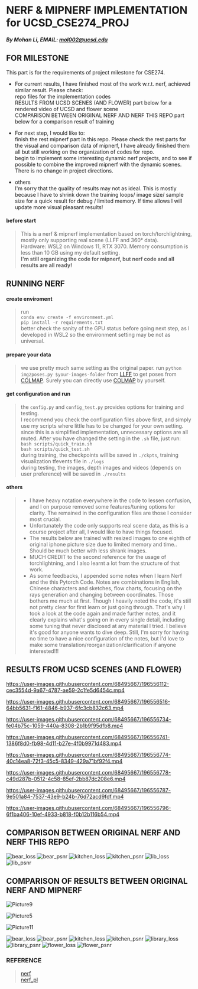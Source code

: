 # NERF & MIPNERF IMPLEMENTATION for UCSD_CSE274_PROJ
##### By Mohan Li, EMAIL: mol002@ucsd.edu

## FOR MILESTONE
This part is for the requirements of project milestone for CSE274.   
- For current results, I have finished most of the work w.r.t. nerf, achieved similar result. Please check:   
repo files for the implementation codes   
RESULTS FROM UCSD SCENES (AND FLOWER) part below for a rendered video of UCSD and flower scene    
COMPARISON BETWEEN ORIGINAL NERF AND NERF THIS REPO part below for a comparison result of training   
- For next step, I would like to:   
finish the rest mipnerf part in this repo. Please check the rest parts for the visual and comparison data of mipnerf, I have already finished them all but still working on the organization of codes for repo.   
begin to implement some interesting dynamic nerf projects, and to see if possible to combine the improved mipnerf with the dynamic scenes.   
There is no change in project directions.

- others   
I'm sorry that the quality of results may not as ideal. This is mostly because I have to shrink down the training loops/ image size/ sample size for a quick result for debug / limited memory. If time allows I will update more visual pleasant results!

#### before start
> This is a nerf & mipnerf implementation based on torch/torchlightning, mostly only supporting real scene (LLFF and 360° data).   
> Hardware: WSL2 on Windows 11, RTX 3070. Memory consumption is less than 10 GB using my default setting.    
> **I'm still organizing the code for mipnerf, but nerf code and all results are all ready!**

## RUNNING NERF
#### create enviroment
> run   
`conda env create -f environment.yml`   
`pip install -r requirements.txt`   
better check the sanity of the GPU status before going next step, as I developed in WSL2 so the environment setting may be not as universal.

#### prepare your data   
> we use pretty much same setting as the original paper. run `python img2poses.py $your-images-folder` from [LLFF](https://github.com/Fyusion/LLFF) to get poses from [COLMAP](https://github.com/colmap/colmap). Surely you can directly use [COLMAP](https://github.com/colmap/colmap) by yourself.
 
#### get configuration and run
> the `config.py` and `config_test.py` provides options for training and testing.   
I recommend you check the configuration files above first, and simply use my scripts where little has to be changed for your own setting. since this is a simplified implementation, unnecessary options are all muted. After you have changed the setting in the `.sh` file, just run:   
`bash scripts/quick_train.sh`   
`bash scripts/quick_test.sh`  
during training, the checkpoints will be saved in `./ckpts`, training visualization tfevents file in `./logs`   
during testing, the images, depth images and videos (depends on user preference) will be saved in `./results`   

#### others
> - I have heavy notation everywhere in the code to lessen confusion, and I on purpose removed some features/tuning options for clarity. The remained in the configuration files are those I consider most crucial.
> - Unfortunately the code only supports real scene data, as this is a course project after all, I would like to have things focused.
> - The results below are trained with resized images to one eighth of original iphone picture size due to limited memory and time.. Should be much better with less shrank images.
> - MUCH CREDIT to the second reference for the usage of torchlightning, and I also learnt a lot from the structure of that work.
> - As some feedbacks, I appended some notes when I learn Nerf and the this Pytorch Code. Notes are combinations in English, Chinese characters and sketches, flow charts, focusing on the rays generation and changing between coordinates. Those bothers me much at first. Though I heavily noted the code, it's still not pretty clear for first learn or just going through. That's why I took a look at the code again and made further notes, and it clearly explains what's going on in every single detail, including some tuning that never disclosed at any material I tried. I believe it's good for anyone wants to dive deep. Still, I'm sorry for having no time to have a nice configuration of the notes, but I'd love to make some translation/reorganization/clarification if anyone interested!!!

## RESULTS FROM UCSD SCENES (AND FLOWER)

https://user-images.githubusercontent.com/68495667/196556112-cec3554d-9a67-4787-ae59-2c1fe5d6454c.mp4   

https://user-images.githubusercontent.com/68495667/196556516-64bb5631-f161-4846-b937-6fc3cb832c63.mp4    



https://user-images.githubusercontent.com/68495667/196556734-fe04b75c-1059-440a-8308-2b1b9f95dfb8.mp4



https://user-images.githubusercontent.com/68495667/196556741-1386f8d0-fb98-4d11-b27e-4f0b9971d483.mp4




https://user-images.githubusercontent.com/68495667/196556774-40c14ea8-72f3-45c5-8349-429a71bf92f4.mp4



https://user-images.githubusercontent.com/68495667/196556778-c49d287b-0512-4c58-85ef-2bb87dc208e6.mp4




https://user-images.githubusercontent.com/68495667/196556787-9e501a84-7537-43e9-b24b-76d72acd9fdf.mp4



https://user-images.githubusercontent.com/68495667/196556796-6f1ba406-10ef-4933-b818-f0b12b116b54.mp4

## COMPARISON BETWEEN ORIGINAL NERF AND NERF THIS REPO

![bear_loss](https://user-images.githubusercontent.com/68495667/196556886-0af14ead-b2ac-48f5-a818-8602293d3581.png)
![bear_psnr](https://user-images.githubusercontent.com/68495667/196556901-d0260101-613d-4f21-9929-5f8ff6434c9c.png)
![kitchen_loss](https://user-images.githubusercontent.com/68495667/196557451-2d25fa90-a851-46b9-93e4-bc4cb7078c8f.png)
![kitchen_psnr](https://user-images.githubusercontent.com/68495667/196557459-ebe70492-3834-4946-a547-0bd9aa836f1b.png)
![lib_loss](https://user-images.githubusercontent.com/68495667/196557490-4eeec253-c958-4f03-863f-b2dae2e58a79.png)
![lib_psnr](https://user-images.githubusercontent.com/68495667/196557495-53e0c9be-22f9-4f5f-8691-27528af657af.png)

## COMPARISON OF RESULTS BETWEEN ORIGINAL NERF AND MIPNERF

![Picture9](https://user-images.githubusercontent.com/68495667/198183820-80c82d25-8611-4244-bc39-a5a4c5ad13a8.png)

![Picture5](https://user-images.githubusercontent.com/68495667/198183257-a625c445-4683-4896-929f-8669e1b91d6a.png)

![Picture11](https://user-images.githubusercontent.com/68495667/198184474-88c1d626-e843-4355-9888-ae19d52e818a.png)

![bear_loss](https://user-images.githubusercontent.com/68495667/198184727-a205f110-94e0-4103-9494-203750573bd7.png)
![bear_psnr](https://user-images.githubusercontent.com/68495667/198184732-f305c4a6-4c3b-414e-b8d9-62deef2689b0.png)
![kitchen_loss](https://user-images.githubusercontent.com/68495667/198184750-8b369e51-c474-4946-b212-25a2284c6ec9.png)
![kitchen_psnr](https://user-images.githubusercontent.com/68495667/198184755-4f0acdc9-bf67-4dc3-b157-63b54e802e26.png)
![library_loss](https://user-images.githubusercontent.com/68495667/198184768-84c194e8-0fdd-43b2-8ed6-4f326fed0ff7.png)
![library_psnr](https://user-images.githubusercontent.com/68495667/198184771-4cad767b-fdef-4b3a-a9c5-ecfdefafe3d7.png)
![flower_loss](https://user-images.githubusercontent.com/68495667/198184774-7df89f3d-067b-4d67-8a1a-860dc5ce0fac.png)
![flower_psnr](https://user-images.githubusercontent.com/68495667/198184777-eda484fc-87ac-4265-85db-f8dd1108bb61.png)


### REFERENCE   
>[nerf](https://github.com/bmild/nerf)   
[nerf_pl](https://github.com/kwea123/nerf_pl)
